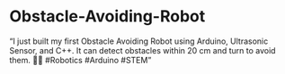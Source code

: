 # Obstacle-Avoiding-Robot
“I just built my first Obstacle Avoiding Robot using Arduino, Ultrasonic Sensor, and C++. It can detect obstacles within 20 cm and turn to avoid them. 🚗💡 #Robotics #Arduino #STEM”

